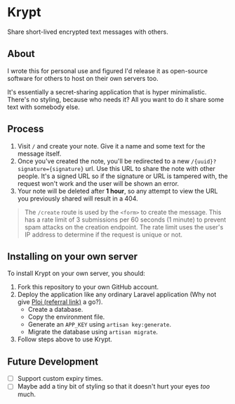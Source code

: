 # Krypt

Share short-lived encrypted text messages with others.

## About

I wrote this for personal use and figured I'd release it as open-source software for others to host on their own servers too.

It's essentially a secret-sharing application that is hyper minimalistic. There's no styling, because who needs it? All you want to do it share some text with somebody else.

## Process

1. Visit `/` and create your note. Give it a name and some text for the message itself.
2. Once you've created the note, you'll be redirected to a new `/{uuid}?signature={signature}` url. Use this URL to share the note with other people. It's a signed URL so if the signature or URL is tampered with, the request won't work and the user will be shown an error. 
3. Your note will be deleted after **1 hour**, so any attempt to view the URL you previously shared will result in a 404.

> The `/create` route is used by the `<form>` to create the message. This has a rate limit of 3 submissions per 60 seconds (1 minute) to prevent spam attacks on the creation endpoint. The rate limit uses the user's IP address to determine if the request is unique or not.

## Installing on your own server

To install Krypt on your own server, you should:

1. Fork this repository to your own GitHub account.
2. Deploy the application like any ordinary Laravel application (Why not give [Ploi (referral link)](https://ploi.io/register?referrer=7lH81uCGeuTg45Otse3p) a go?).
    * Create a database.
    * Copy the environment file.
    * Generate an `APP_KEY` using `artisan key:generate`.
    * Migrate the database using `artisan migrate`.
3. Follow steps above to use Krypt. 

## Future Development

* [ ] Support custom expiry times.
* [ ] Maybe add a tiny bit of styling so that it doesn't hurt your eyes _too_ much.
